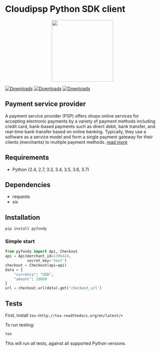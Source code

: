 # Cloudipsp Python SDK client

<p align="center">
  <img width="200" height="200" src="https://avatars0.githubusercontent.com/u/15383021?s=200&v=4">
</p>

[![Downloads](https://pepy.tech/badge/cloudipsp)](https://pepy.tech/project/cloudipsp)
[![Downloads](https://pepy.tech/badge/cloudipsp/month)](https://pepy.tech/project/cloudipsp)
[![Downloads](https://pepy.tech/badge/cloudipsp/week)](https://pepy.tech/project/cloudipsp)

## Payment service provider
A payment service provider (PSP) offers shops online services for accepting electronic payments by a variety of payment methods including credit card, bank-based payments such as direct debit, bank transfer, and real-time bank transfer based on online banking. Typically, they use a software as a service model and form a single payment gateway for their clients (merchants) to multiple payment methods. 
[read more](https://en.wikipedia.org/wiki/Payment_service_provider)

Requirements
------------
- Python (2.4, 2.7, 3.3, 3.4, 3.5, 3.6, 3.7)

Dependencies
------------
- requests
- six

Installation
------------
```bash
pip install pyfondy
```
### Simple start

```python
from pyfondy import Api, Checkout
api = Api(merchant_id=1396424,
          secret_key='test')
checkout = Checkout(api=api)
data = {
    "currency": "USD",
    "amount": 10000
}
url = checkout.url(data).get('checkout_url')
```

Tests
-----------------
First, install `tox` `<http://tox.readthedocs.org/en/latest/>`

To run testing:

```bash
tox
```

This will run all tests, against all supported Python versions.